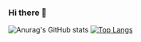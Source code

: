 ### Hi there 👋
![Anurag's GitHub stats](https://github-readme-stats.vercel.app/api?username=AmirHosseinMissMe&show_icons=true&theme=radical)
[![Top Langs](https://github-readme-stats.vercel.app/api/top-langs/?username=AmirHosseinMissMe&layout=compact&langs_count=9&hide=css,html,tex&theme=radical)](https://github.com/anuraghazra/github-readme-stats)
